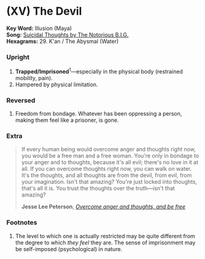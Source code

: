 # (XV) The Devil 

**Key Word:** Illusion (Maya)  
**Song:** [Suicidal Thoughts by The Notorious B.I.G.](https://www.youtube.com/watch?v=v1mKGlYL9jg)  
**Hexagrams:** 29. K'an / The Abysmal (Water)



### Upright

1) **Trapped/Imprisoned**<sup>1</sup>—especially in the physical body (restrained mobility, pain).
2) Hampered by physical limitation.



### Reversed

1) Freedom from bondage. Whatever has been oppressing a person, making them feel like a prisoner, is gone.



### Extra

>If every human being would overcome anger and thoughts right now, you would be a free man and a free woman. You're only in bondage to your anger and to thoughts, because it's all evil; there's no love in it at all. If you can overcome thoughts right now, you can walk on water. It's the thoughts, and all thoughts are from the devil, from evil, from your imagination. Isn't that amazing? You're just locked into thoughts, that's all it is. You trust the thoughts over the truth—isn't that amazing? 
>
>**Jesse Lee Peterson**, [*Overcome anger and thoughts, and be free*](https://www.youtube.com/shorts/VDQxtyovPeg)



### Footnotes

1. The level to which one is actually restricted may be quite different from the degree to which *they feel* they are. The sense of imprisonment may be self-imposed (psychological) in nature.


